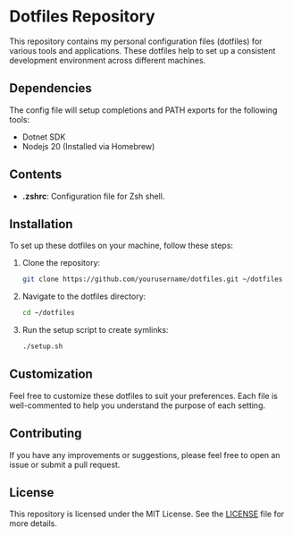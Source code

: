 # Dotfiles Repository

This repository contains my personal configuration files (dotfiles) for various tools and applications. These dotfiles help to set up a consistent development environment across different machines.

## Dependencies

The config file will setup completions and PATH exports for the following tools:

- Dotnet SDK
- Nodejs 20 (Installed via Homebrew)

## Contents

- **.zshrc**: Configuration file for Zsh shell.

## Installation

To set up these dotfiles on your machine, follow these steps:

1. Clone the repository:
   ```sh
   git clone https://github.com/yourusername/dotfiles.git ~/dotfiles
   ```

2. Navigate to the dotfiles directory:
   ```sh
   cd ~/dotfiles
   ```

3. Run the setup script to create symlinks:
   ```sh
   ./setup.sh
   ```

## Customization

Feel free to customize these dotfiles to suit your preferences. Each file is well-commented to help you understand the purpose of each setting.

## Contributing

If you have any improvements or suggestions, please feel free to open an issue or submit a pull request.

## License

This repository is licensed under the MIT License. See the [LICENSE](LICENSE) file for more details.
